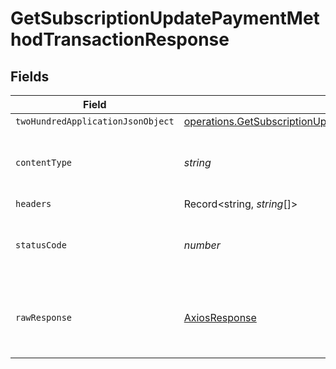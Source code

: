 # GetSubscriptionUpdatePaymentMethodTransactionResponse


## Fields

| Field                                                                                                                                                                    | Type                                                                                                                                                                     | Required                                                                                                                                                                 | Description                                                                                                                                                              |
| ------------------------------------------------------------------------------------------------------------------------------------------------------------------------ | ------------------------------------------------------------------------------------------------------------------------------------------------------------------------ | ------------------------------------------------------------------------------------------------------------------------------------------------------------------------ | ------------------------------------------------------------------------------------------------------------------------------------------------------------------------ |
| `twoHundredApplicationJsonObject`                                                                                                                                        | [operations.GetSubscriptionUpdatePaymentMethodTransactionResponseBodyOutput](../../models/operations/getsubscriptionupdatepaymentmethodtransactionresponsebodyoutput.md) | :heavy_minus_sign:                                                                                                                                                       | OK                                                                                                                                                                       |
| `contentType`                                                                                                                                                            | *string*                                                                                                                                                                 | :heavy_check_mark:                                                                                                                                                       | HTTP response content type for this operation                                                                                                                            |
| `headers`                                                                                                                                                                | Record<string, *string*[]>                                                                                                                                               | :heavy_minus_sign:                                                                                                                                                       | N/A                                                                                                                                                                      |
| `statusCode`                                                                                                                                                             | *number*                                                                                                                                                                 | :heavy_check_mark:                                                                                                                                                       | HTTP response status code for this operation                                                                                                                             |
| `rawResponse`                                                                                                                                                            | [AxiosResponse](https://axios-http.com/docs/res_schema)                                                                                                                  | :heavy_minus_sign:                                                                                                                                                       | Raw HTTP response; suitable for custom response parsing                                                                                                                  |